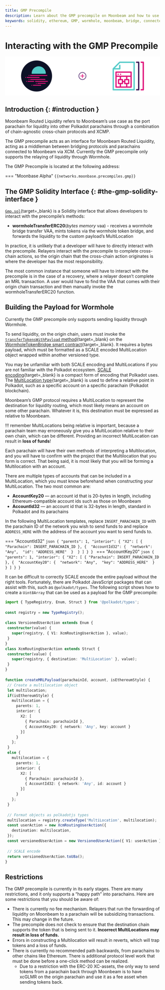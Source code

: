 ```yaml
---
title: GMP Precompile
description: Learn about the GMP precompile on Moonbeam and how to use it with the Moonbeam Routed Liquidity program provided by bridges like Wormhole.
keywords: solidity, ethereum, GMP, wormhole, moonbeam, bridge, connected, contracts, MRL
---
```


# Interacting with the GMP Precompile

![GMP Precompile Moonbeam Banner](/images/builders/pallets-precompiles/precompiles/gmp/gmp-banner.png)

## Introduction {: #introduction } 

Moonbeam Routed Liquidity refers to Moonbeam’s use case as the port parachain for liquidity into other Polkadot parachains through a combination of chain-agnostic cross-chain protocols and XCMP. 

The GMP precompile acts as an interface for Moonbeam Routed Liquidity, acting as a middleman between bridging protocols and parachains connected to Moonbeam via XCM. Currently the GMP precompile only supports the relaying of liquidity through Wormhole.

The GMP Precompile is located at the following address:  

=== "Moonbase Alpha"
     ```
     {{networks.moonbase.precompiles.gmp}}
     ```

## The GMP Solidity Interface {: #the-gmp-solidity-interface }

[`Gmp.sol`](https://github.com/PureStake/moonbeam/blob/master/precompiles/gmp/Gmp.sol){target=_blank} is a Solidity interface that allows developers to interact with the precompile’s methods:  

- **wormholeTransferERC20**(*bytes memory* vaa) - receives a wormhole bridge transfer VAA, mints tokens via the wormhole token bridge, and forwards the liquidity to the custom payload’s MultiLocation

In practice, it is unlikely that a developer will have to directly interact with the precompile. Relayers interact with the precompile to complete cross-chain actions, so the origin chain that the cross-chain action originates is where the developer has the most responsibility.

The most common instance that someone will have to interact with the precompile is in the case of a recovery, where a relayer doesn’t complete an MRL transaction. A user would have to find the VAA that comes with their origin chain transaction and then manually invoke the wormholeTransferERC20 function.

## Building the Payload for Wormhole

Currently the GMP precompile only supports sending liquidity through Wormhole.  

To send liquidity, on the origin chain, users must invoke the [`transferTokensWithPayload` method](https://book.wormhole.com/technical/evm/tokenLayer.html#contract-controlled-transfer){target=_blank} on the [WormholeTokenBridge smart contract](https://github.com/wormhole-foundation/wormhole/blob/main/ethereum/contracts/bridge/interfaces/ITokenBridge.sol){target=_blank}. It requires a bytes payload, which must be formatted as a SCALE encoded MultiLocation object wrapped within another versioned type.  

You may be unfamiliar with both SCALE encoding and MultiLocations if you are not familiar with the Polkadot ecosystem. [SCALE encoding](https://docs.substrate.io/reference/scale-codec/){target=_blank} is a compact form of encoding that Polkadot uses. The [MultiLocation type](https://wiki.polkadot.network/docs/learn-xcvm){target=_blank} is used to define a relative point in Polkadot, such as a specific account on a specific parachain (Polkadot blockchain).  

Moonbeam’s GMP protocol requires a MultiLocation to represent the destination for liquidity routing, which most likely means an account on some other parachain. Whatever it is, this destination must be expressed as relative to Moonbeam.  

!!! remember
    MultiLocations being relative is important, because a parachain team may erroneously give you a MultiLocation relative to their own chain, which can be different. Providing an incorrect MultiLocation can result in **loss of funds**!   

Each parachain will have their own methods of interpreting a Multilocation, and you will have to confirm with the project that the Multilocation that you form is correct. That being said, it is most likely that you will be forming a Multilocation with an account.

There are multiple types of accounts that can be included in a MultiLocation, which you must know beforehand when constructing your MultiLocation. The two most common are:

- **AccountKey20** — an account id that is 20-bytes in length, including Ethereum-compatible account ids such as those on Moonbeam
- **AccountId32** — an account id that is 32-bytes in length, standard in Polkadot and its parachains

In the following MultiLocation templates, replace `INSERT_PARACHAIN_ID` with the parachain ID of the network you wish to send funds to and replace `ADDRESS_HERE` with the address of the account you want to send funds to.  

=== "AccountId32"
    ```json
    {
        "parents": 1,
        "interior": {
            "X2": [
                { "Parachain": INSERT_PARACHAIN_ID },
                { 
                    "AccountId32": { 
                        "network": "Any", 
                        "id": "ADDRESS_HERE" 
                    } 
                }
            ]
        }
    }
    ```
=== "AccountKey20"
    ```json
    {
        "parents": 1,
        "interior": {
            "X2": [
                { "Parachain": INSERT_PARACHAIN_ID },
                { 
                    "AccountKey20": { 
                        "network": "Any", 
                        "key": "ADDRESS_HERE" 
                    } 
                }
            ]
        }
    }
    ```

It can be difficult to correctly SCALE encode the entire payload without the right tools. Fortunately, there are Polkadot JavaScript packages that can assist with this, such as `@polkadot/types`. The following script shows how to create a `Uint8Array` that can be used as a payload for the GMP precompile:  

```typescript
import { TypeRegistry, Enum, Struct } from '@polkadot/types';

const registry = new TypeRegistry();

class VersionedUserAction extends Enum {
 constructor(value) {
   super(registry, { V1: XcmRoutingUserAction }, value);
 }
}
class XcmRoutingUserAction extends Struct {
 constructor(value) {
   super(registry, { destination: 'MultiLocation' }, value);
 }
}

function createMRLPayload(parachainId, account, isEthereumStyle) {
 // Create a multilocation object
 let multilocation;
 if(isEthereumStyle) {
   multilocation = {
     parents: 1,
     interior: {
       X2: [
         { Parachain: parachainId },
         { AccountKey20: { network: 'Any', key: account }
       }]
     }
   };
 }
 else {
   multilocation = {
     parents: 1,
     interior: {
       X2: [
         { Parachain: parachainId },
         { AccountId32: { network: 'Any', id: account }
       }]
     }
   };
 }

 // Format objects as polkadotjs types
 multilocation = registry.createType('MultiLocation', multilocation);
 const userAction = new XcmRoutingUserAction({
   destination: multilocation,
 });
 const versionedUserAction = new VersionedUserAction({ V1: userAction });

 // SCALE encode
 return versionedUserAction.toU8a();
}
```

## Restrictions 

The GMP precompile is currently in its early stages. There are many restrictions, and it only supports a “happy path” into parachains. Here are some restrictions that you should be aware of:

- There is currently no fee mechanism. Relayers that run the forwarding of liquidity on Moonbeam to a parachain will be subsidizing transactions. This may change in the future.
- The precompile does not check to ensure that the destination chain supports the token that is being sent to it. **Incorrect MultiLocations may result in loss of funds.**
- Errors in constructing a Multilocation will result in reverts, which will trap tokens and a loss of funds.
- There is currently no recommended path backwards, from parachains to other chains like Ethereum. There is additional protocol level work that must be done before a one-click method can be realized.
    - Due to a restriction with the ERC-20 XC-assets, the only way to send tokens from a parachain back through Moonbeam is to have xcGLMR on the origin parachain and use it as a fee asset when sending tokens back.  
